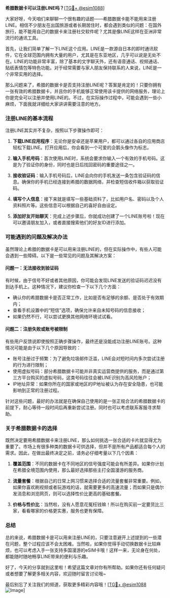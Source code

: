 **希腊数据卡可以注册LINE吗？**[[TG💪+ @esim1088](https://t.me/s/esim1088)]

大家好呀，今天咱们来聊聊一个很有趣的话题——希腊数据卡能不能用来注册LINE。相信不少朋友在出国旅游或者长期居住时，都会遇到类似的问题：在国外旅行，能不能用自己的数据卡来注册社交软件呢？尤其是像LINE这样在亚洲非常流行的通讯工具。

首先，让我们简单了解一下LINE这个应用。LINE是一款源自日本的即时通讯软件，它在全球范围内拥有大量的用户，尤其是在东亚地区，几乎可以说是无处不在。LINE的功能非常丰富，除了基本的文字聊天外，还有语音通话、视频通话、贴纸表情包等特色功能。对于经常需要与家人朋友保持联系的人来说，LINE是一个非常实用的选择。

那么问题来了，希腊的数据卡是否支持注册LINE呢？答案是肯定的！只要你拥有一张有效的希腊数据卡，并且你的手机能够正常使用该卡提供的网络服务，理论上你是完全可以注册并使用LINE的。不过，在实际操作过程中，可能会遇到一些小麻烦，下面我就详细给大家讲讲需要注意的地方。

### **注册LINE的基本流程**

注册LINE其实并不复杂，按照以下步骤操作即可：

1. **下载LINE应用程序**：无论你是安卓还是苹果用户，都可以通过各自的应用商店轻松下载LINE。打开应用后，你会看到一个可爱的企鹅头像作为标志。
   
2. **输入手机号码**：首次使用LINE时，系统会要求你输入一个有效的手机号码。这是为了验证你的身份，同时也是日后找回密码的重要途径之一。

3. **接收验证码**：输入手机号码后，LINE会向你的手机发送一条包含验证码的信息。确保你的手机已经连接到希腊的数据网络，并检查短信收件箱以获取验证码。

4. **填写个人信息**：接下来就是填写一些基础资料了，比如用户名、密码以及个人资料照片等。这些信息可以根据自己的喜好自由设定。

5. **添加好友开始聊天**：完成上述步骤后，你就成功创建了一个LINE账号啦！现在可以邀请朋友加入，或者直接搜索他们的好友ID进行添加。

### **可能遇到的问题及解决办法**

虽然理论上希腊的数据卡是可以用来注册LINE的，但在实际操作中，有些人可能会遇到一些障碍。以下是一些常见的问题及其解决方案：

#### **问题一：无法接收到验证码**
有时候，由于信号不好或者其他原因，你可能会发现LINE发送的验证码迟迟没有到达手机上。这种情况下，建议你检查一下以下几个方面：
- 确认你的希腊数据卡是否正常工作，比如是否有足够的余额、是否处于有效期内；
- 查看手机设置中的“短信”选项，确保允许来自未知号码的信息接收；
- 如果仍然不行，可以尝试更换其他网络环境试试看。

#### **问题二：注册失败或账号被限制**
有些用户反馈说即使按照正确步骤操作，最终还是没能成功注册LINE账号。这种情况可能是由于以下几个原因导致的：
- 账号注册过于频繁：为了避免垃圾邮件泛滥，LINE会对短时间内多次尝试注册的行为进行限制；
- 使用虚拟号码：部分希腊数据卡可能并非真实运营商提供的服务，而是通过第三方平台购买的虚拟号码，这类号码往往会被LINE识别为高风险账户；
- IP地址异常：如果你所在的国家或地区的IP地址被认为存在安全隐患，也可能影响到正常的注册过程。

针对这些问题，最好的办法就是在确保自己使用的是一张正规合法的希腊数据卡的前提下，耐心等待一段时间后再重新尝试注册。同时也可以考虑联系客服寻求帮助。

### **关于希腊数据卡的选择**

既然决定要用希腊数据卡来注册LINE，那么如何挑选一张合适的卡片就显得尤为重要了。市场上有很多种类的数据卡可供选择，但并不是所有产品都适合每个人的需求。因此，在做出最终决定之前，请务必仔细考量以下几个因素：

1. **覆盖范围**：不同的数据卡在不同地区的信号强度可能会有所差异。如果你计划在希腊全境范围内使用，那么最好选择那些主打全国漫游的服务商。

2. **流量套餐**：根据自己的日常上网习惯来选择合适的流量套餐非常重要。例如，如果你喜欢刷视频或者玩游戏的话，就需要更多的高速流量；而如果只是偶尔发消息和浏览网页，则可以选择性价比更高的基础套餐。

3. **价格与性价比**：当然啦，没有人愿意花冤枉钱嘛！所以在购买前一定要货比三家，看看哪家的价格更实惠，服务也更有保障。

### **总结**

总的来说，希腊数据卡是可以用来注册LINE的，只要注意避开上述提到的一些潜在问题，整个过程应该不会太困难。当然啦，如果你觉得手动切换数据卡比较麻烦，也可以考虑入手一张支持多国漫游的eSIM卡哦！这样一来，无论身在何处，都能随时随地畅享LINE带来的便利与乐趣。

好了，今天的分享就到这里啦！希望这篇文章对你有所帮助。如果你还有任何疑问或者想要了解更多相关内容，欢迎随时留言讨论哦~ 

最后别忘了关注我们的频道，获取更多精彩内容哦！[[TG💪+ @esim1088](https://t.me/s/esim1088) ![Image](https://i.postimg.cc/4NQfJmqS/Snipaste-2025-05-13-00-14-12.png)]